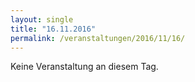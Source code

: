 ```yaml
---
layout: single
title: "16.11.2016"
permalink: /veranstaltungen/2016/11/16/
---
```


Keine Veranstaltung an diesem Tag.

